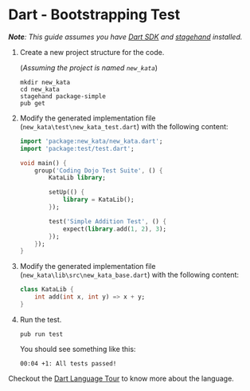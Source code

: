 # Dart - Bootstrapping Test

*__Note__: This guide assumes you have [Dart SDK](https://dart.dev/get-dart) and [stagehand](https://github.com/dart-lang/stagehand) installed.*

1. Create a new project structure for the code.

   (*Assuming the project is named `new_kata`*)

    ```shell
    mkdir new_kata
    cd new_kata
    stagehand package-simple
    pub get
    ```

2. Modify the generated implementation file (`new_kata\test\new_kata_test.dart`) with the following content:
    ```dart
    import 'package:new_kata/new_kata.dart';
    import 'package:test/test.dart';

    void main() {
        group('Coding Dojo Test Suite', () {
            KataLib library;

            setUp(() {
                library = KataLib();
            });

            test('Simple Addition Test', () {
                expect(library.add(1, 2), 3);
            });
        });
    }
    ```

3. Modify the generated implementation file (`new_kata\lib\src\new_kata_base.dart`) with the following content:
    ```dart
    class KataLib {
        int add(int x, int y) => x + y;
    }
    ```

4. Run the test.
    ```shell
    pub run test
    ```
    You should see something like this:
    
    ```shell
    00:04 +1: All tests passed!
    ```

Checkout the [Dart Language Tour](https://dart.dev/guides/language/language-tour) to know more about the language.